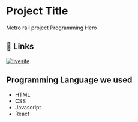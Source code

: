 
# Project Title

Metro rail project Programming Hero


## 🔗 Links
[![livesite](https://img.shields.io/badge/my_portfolio-000?style=for-the-badge&logo=ko-fi&logoColor=white)](https://angry-bhabha-d705a4.netlify.app/)

  
## Programming Language we used

- HTML
- CSS
- Javascript
- React

  
